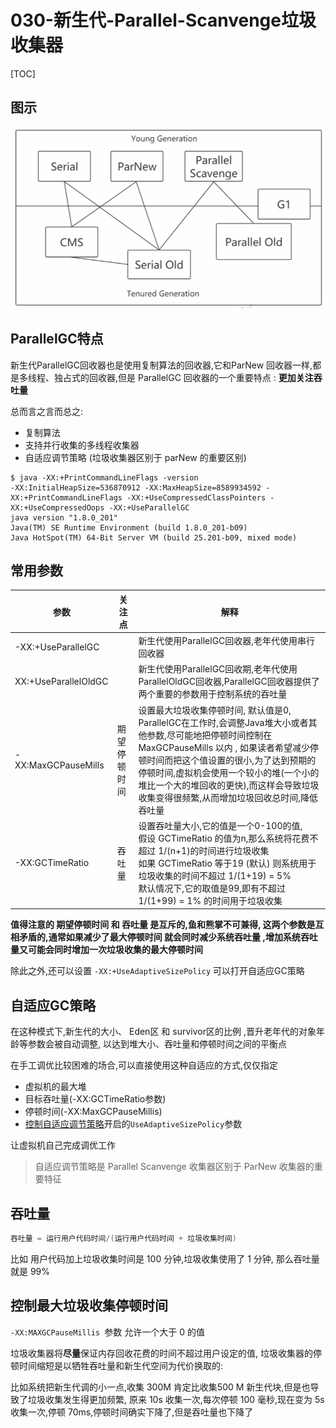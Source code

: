 # 030-新生代-Parallel-Scanvenge垃圾收集器

[TOC]

## 图示

<img src="../../../assets/image-20200908105903706.png" alt="image-20200908105903706" style="zoom:67%;" />

## ParallelGC特点

新生代ParallelGC回收器也是使用复制算法的回收器,它和ParNew 回收器一样,都是多线程、独占式的回收器,但是 ParallelGC 回收器的一个重要特点 : **更加关注吞吐量**

总而言之言而总之:

- 复制算法
- 支持并行收集的多线程收集器
- 自适应调节策略 (垃圾收集器区别于 parNew 的重要区别)

```
$ java -XX:+PrintCommandLineFlags -version
-XX:InitialHeapSize=536870912 -XX:MaxHeapSize=8589934592 -XX:+PrintCommandLineFlags -XX:+UseCompressedClassPointers -XX:+UseCompressedOops -XX:+UseParallelGC 
java version "1.8.0_201"
Java(TM) SE Runtime Environment (build 1.8.0_201-b09)
Java HotSpot(TM) 64-Bit Server VM (build 25.201-b09, mixed mode)
```

## 常用参数

| 参数                 | 关注点       | 解释                                                         |
| -------------------- | ------------ | ------------------------------------------------------------ |
| -XX:+UseParallelGC   |              | 新生代使用ParallelGC回收器,老年代使用串行回收器              |
| XX:+UseParallelOldGC |              | 新生代使用ParallelGC回收期,老年代使用ParallelOldGC回收器,ParallelGC回收器提供了两个重要的参数用于控制系统的吞吐量 |
| -XX:MaxGCPauseMills  | 期望停顿时间 | 设置最大垃圾收集停顿时间, 默认值是0, ParallelGC在工作时,会调整Java堆大小或者其他参数,尽可能地把停顿时间控制在MaxGCPauseMills 以内 , 如果读者希望减少停顿时间而把这个值设置的很小,为了达到预期的停顿时间,虚拟机会使用一个较小的堆(一个小的堆比一个大的堆回收的更快),而这样会导致垃圾收集变得很频繁,从而增加垃圾回收总时间,降低吞吐量 |
| -XX:GCTimeRatio      | 吞吐量       | 设置吞吐量大小,它的值是一个0-100的值,<br />假设 GCTimeRatio 的值为n,那么系统将花费不超过 1/(n+1)的时间进行垃圾收集<br />如果 GCTimeRatio 等于19 (默认) 则系统用于垃圾收集的时间不超过 1/(1+19) = 5%<br />默认情况下,它的取值是99,即有不超过1/(1+99) = 1% 的时间用于垃圾收集 |

**值得注意的 期望停顿时间 和 吞吐量 是互斥的,鱼和熊掌不可兼得, 这两个参数是互相矛盾的,通常如果减少了最大停顿时间 就会同时减少系统吞吐量 ,增加系统吞吐量又可能会同时增加一次垃圾收集的最大停顿时间**

除此之外,还可以设置 `-XX:+UseAdaptiveSizePolicy` 可以打开自适应GC策略 

## 自适应GC策略 

在这种模式下,新生代的大小、 Eden区 和 survivor区的比例 ,晋升老年代的对象年龄等参数会被自动调整, 以达到堆大小、吞吐量和停顿时间之间的平衡点

在手工调优比较困难的场合,可以直接使用这种自适应的方式,仅仅指定

- 虚拟机的最大堆
- 目标吞吐量(-XX:GCTimeRatio参数)
- 停顿时间(-XX:MaxGCPauseMillis)
- [控制自适应调节策略](#控制自适应调节策略)开启的`UseAdaptiveSizePolicy`参数

让虚拟机自己完成调优工作

> 自适应调节策略是 Parallel Scanvenge 收集器区别于 ParNew 收集器的重要特征

## 吞吐量

```java
吞吐量 = 运行用户代码时间/(运行用户代码时间 + 垃圾收集时间)
```

比如 用户代码加上垃圾收集时间是 100 分钟,垃圾收集使用了 1 分钟, 那么吞吐量就是 99%

## 控制最大垃圾收集停顿时间

`-XX:MAXGCPauseMillis `参数 允许一个大于 0 的值

垃圾收集器将**尽量**保证内存回收花费的时间不超过用户设定的值, 垃圾收集器的停顿时间缩短是以牺牲吞吐量和新生代空间为代价换取的:

比如系统把新生代调的小一点,收集 300M 肯定比收集500 M 新生代块,但是也导致了垃圾收集发生得更加频繁, 原来 10s 收集一次,每次停顿 100 毫秒,现在变为 5s 收集一次,停顿 70ms,停顿时间确实下降了,但是吞吐量也下降了

